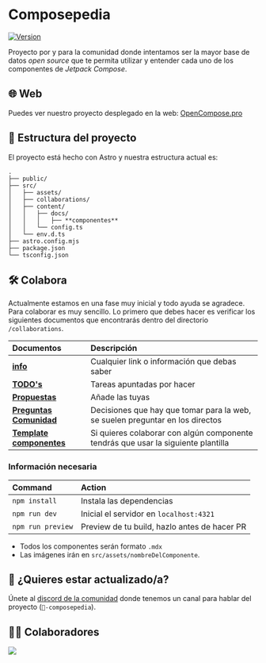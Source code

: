 # Composepedia
<a href="https://www.jetpackcompose.pro/"><img alt="Version" src="https://badgen.net/static/Version/1.0.0/blue"/></a>

Proyecto por y para la comunidad donde intentamos ser la mayor base de datos _open source_ que te permita utilizar y entender cada uno de los componentes de _Jetpack Compose_.

## 🌐 Web

Puedes ver nuestro proyecto desplegado en la web: [OpenCompose.pro](https://www.jetpackcompose.pro/ "OpenCompose") 

## 🚀 Estructura del proyecto

El proyecto está hecho con Astro y nuestra estructura actual es:

```
.
├── public/
├── src/
│   ├── assets/
│   ├── collaborations/
│   ├── content/
│   │   ├── docs/
│   │   │   ├── **componentes**
│   │   └── config.ts
│   └── env.d.ts
├── astro.config.mjs
├── package.json
└── tsconfig.json
```

## 🛠 Colabora

Actualmente estamos en una fase muy inicial y todo ayuda se agradece. Para colaborar es muy sencillo. Lo primero que debes hacer es verificar los siguientes documentos que encontrarás dentro del directorio `/collaborations`.

| Documentos          | Descripción                                      |
| :------------------------ | :----------------------------------------------- |
| [**info**](https://github.com/ArisGuimera/JetpackComposePro/blob/master/src/collaborations/info.md)             | Cualquier link o información que debas saber 
| [**TODO's**](https://github.com/ArisGuimera/JetpackComposePro/blob/master/src/collaborations/todos.md)             | Tareas apuntadas por hacer ||
| [**Propuestas**](https://github.com/ArisGuimera/JetpackComposePro/blob/master/src/collaborations/propuestas.md)             | Añade las tuyas |
| [**Preguntas Comunidad**](https://github.com/ArisGuimera/JetpackComposePro/blob/master/src/collaborations/preguntas-comunidad.md)             | Decisiones que hay que tomar para la web, se suelen preguntar en los directos |
| [**Template componentes**](https://github.com/ArisGuimera/JetpackComposePro/blob/master/src/collaborations/template.mdx)             | Si quieres colaborar con algún componente tendrás que usar la siguiente plantilla |


### Información necesaria

| Command                   | Action                                           |
| :------------------------ | :----------------------------------------------- |
| `npm install`             | Instala las dependencias                         |
| `npm run dev`             | Inicial el servidor en `localhost:4321`          |
| `npm run preview`         | Preview de tu build, hazlo antes de hacer PR     |

- Todos los componentes serán formato `.mdx`
- Las imágenes irán en `src/assets/nombreDelComponente`.

## 👀 ¿Quieres estar actualizado/a?

Únete al [discord de la comunidad](https://bit.ly/3bmeQvm) donde tenemos un canal para hablar del proyecto (`🧱-composepedia`). 

## 👨‍💻 Colaboradores

<a href="https://github.com/ArisGuimera/JetpackComposePro/graphs/contributors">
  <img src="https://contrib.rocks/image?repo=ArisGuimera/JetpackComposePro" />
</a>